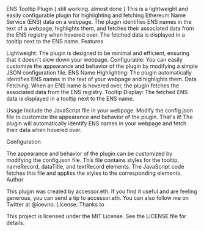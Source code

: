 ENS Tooltip Plugin
( still working. almost done )
This is a lightweight and easily configurable plugin for highlighting and fetching Ethereum Name Service (ENS) data on a webpage. The plugin identifies ENS names in the text of a webpage, highlights them, and fetches their associated data from the ENS registry when hovered over. The fetched data is displayed in a tooltip next to the ENS name.
Features

Lightweight: The plugin is designed to be minimal and efficient, ensuring that it doesn't slow down your webpage. 
Configurable: You can easily customize the appearance and behavior of the plugin by modifying a simple JSON configuration file.
ENS Name Highlighting: The plugin automatically identifies ENS names in the text of your webpage and highlights them.
Data Fetching: When an ENS name is hovered over, the plugin fetches the associated data from the ENS registry.
Tooltip Display: The fetched ENS data is displayed in a tooltip next to the ENS name.

Usage
Include the JavaScript file in your webpage.
Modify the config.json file to customize the appearance and behavior of the plugin.
That's it! The plugin will automatically identify ENS names in your webpage and fetch their data when hovered over.

Configuration

The appearance and behavior of the plugin can be customized by modifying the config.json file. This file contains styles for the tooltip, nameRecord, dataTitle, and textRecord elements. The JavaScript code fetches this file and applies the styles to the corresponding elements.
Author

This plugin was created by accessor.eth. If you find it useful and are feeling generous, you can send a tip to accessor.eth. You can also follow me on Twitter at @ioevno.
License. Thanks to

This project is licensed under the MIT License. See the LICENSE file for details.
